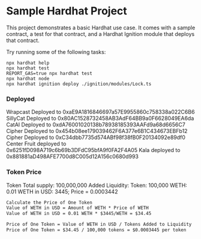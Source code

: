 # Sample Hardhat Project

This project demonstrates a basic Hardhat use case. It comes with a sample contract, a test for that contract, and a Hardhat Ignition module that deploys that contract.

Try running some of the following tasks:

```shell
npx hardhat help
npx hardhat test
REPORT_GAS=true npx hardhat test
npx hardhat node
npx hardhat ignition deploy ./ignition/modules/Lock.ts
```

### Deployed

Wrapcast Deployed to 0xaE9A1816846697a57E9955860c758338a022C6B6
SillyCat Deployed to 0x80AC1528732458AB3AdF64BB9a0F6628049EA6da
CatAI Deployed to 0xdA76001020138b78938185393AAFd9a68d6656C7
Cipher Deployed to 0x454b08ee179039462F6A377e6B1C434673EBFb12
Cipher Deployed to 0xC34dbb7735d574ABf98f38fB0F20134092e89df0
Center Fruit deployed to 0x6251fD098A719c6b69b3DFdC95bfA9f0FA2F4A05
Kala deployed to 0x881881aD498AFE7700d8C005d12A156c0680d993

### Token Price

Token Total supply: 100,000,000
Added Liquidity:
Token: 100,000
WETH: 0.01
WETH in USD: 3445;
Price = 0.0003442

```txt
Calculate the Price of One Token
Value of WETH in USD = Amount of WETH * Price of WETH
Value of WETH in USD = 0.01 WETH * $3445/WETH = $34.45

Price of One Token = Value of WETH in USD / Tokens Added to Liquidity
Price of One Token = $34.45 / 100,000 tokens = $0.0003445 per token
```
